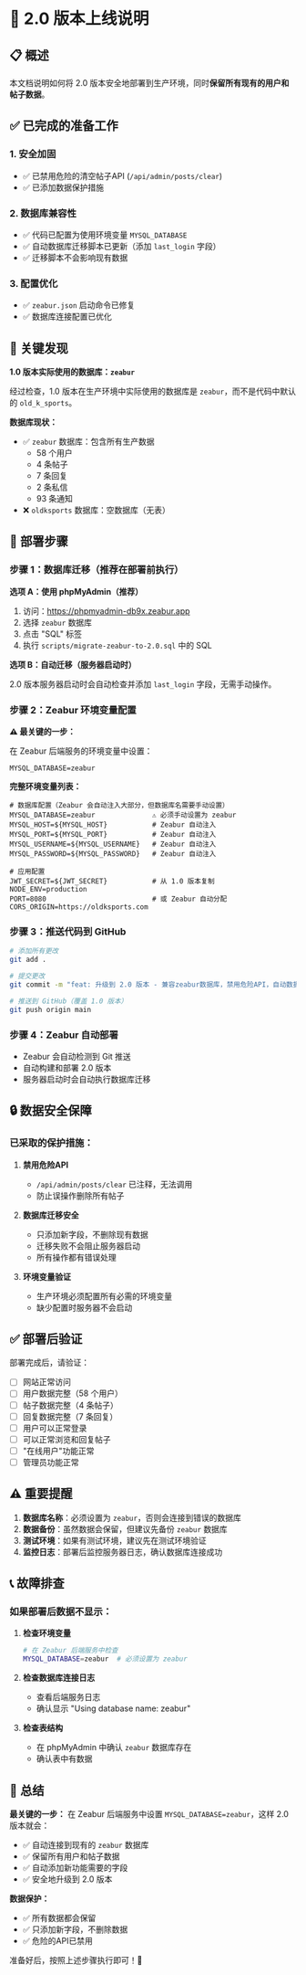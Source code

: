 # 🚀 2.0 版本上线说明

## 📋 概述

本文档说明如何将 2.0 版本安全地部署到生产环境，同时**保留所有现有的用户和帖子数据**。

## ✅ 已完成的准备工作

### 1. 安全加固
- ✅ 已禁用危险的清空帖子API (`/api/admin/posts/clear`)
- ✅ 已添加数据保护措施

### 2. 数据库兼容性
- ✅ 代码已配置为使用环境变量 `MYSQL_DATABASE`
- ✅ 自动数据库迁移脚本已更新（添加 `last_login` 字段）
- ✅ 迁移脚本不会影响现有数据

### 3. 配置优化
- ✅ `zeabur.json` 启动命令已修复
- ✅ 数据库连接配置已优化

## 🎯 关键发现

**1.0 版本实际使用的数据库：`zeabur`**

经过检查，1.0 版本在生产环境中实际使用的数据库是 `zeabur`，而不是代码中默认的 `old_k_sports`。

**数据库现状：**
- ✅ `zeabur` 数据库：包含所有生产数据
  - 58 个用户
  - 4 条帖子
  - 7 条回复
  - 2 条私信
  - 93 条通知
- ❌ `oldksports` 数据库：空数据库（无表）

## 📝 部署步骤

### 步骤 1：数据库迁移（推荐在部署前执行）

**选项 A：使用 phpMyAdmin（推荐）**

1. 访问：https://phpmyadmin-db9x.zeabur.app
2. 选择 `zeabur` 数据库
3. 点击 "SQL" 标签
4. 执行 `scripts/migrate-zeabur-to-2.0.sql` 中的 SQL

**选项 B：自动迁移（服务器启动时）**

2.0 版本服务器启动时会自动检查并添加 `last_login` 字段，无需手动操作。

### 步骤 2：Zeabur 环境变量配置

**⚠️ 最关键的一步：**

在 Zeabur 后端服务的环境变量中设置：

```
MYSQL_DATABASE=zeabur
```

**完整环境变量列表：**

```
# 数据库配置（Zeabur 会自动注入大部分，但数据库名需要手动设置）
MYSQL_DATABASE=zeabur              ⚠️ 必须手动设置为 zeabur
MYSQL_HOST=${MYSQL_HOST}           # Zeabur 自动注入
MYSQL_PORT=${MYSQL_PORT}           # Zeabur 自动注入
MYSQL_USERNAME=${MYSQL_USERNAME}   # Zeabur 自动注入
MYSQL_PASSWORD=${MYSQL_PASSWORD}   # Zeabur 自动注入

# 应用配置
JWT_SECRET=${JWT_SECRET}           # 从 1.0 版本复制
NODE_ENV=production
PORT=8080                          # 或 Zeabur 自动分配
CORS_ORIGIN=https://oldksports.com
```

### 步骤 3：推送代码到 GitHub

```bash
# 添加所有更改
git add .

# 提交更改
git commit -m "feat: 升级到 2.0 版本 - 兼容zeabur数据库，禁用危险API，自动数据库迁移"

# 推送到 GitHub（覆盖 1.0 版本）
git push origin main
```

### 步骤 4：Zeabur 自动部署

- Zeabur 会自动检测到 Git 推送
- 自动构建和部署 2.0 版本
- 服务器启动时会自动执行数据库迁移

## 🔒 数据安全保障

### 已采取的保护措施：

1. **禁用危险API**
   - `/api/admin/posts/clear` 已注释，无法调用
   - 防止误操作删除所有帖子

2. **数据库迁移安全**
   - 只添加新字段，不删除现有数据
   - 迁移失败不会阻止服务器启动
   - 所有操作都有错误处理

3. **环境变量验证**
   - 生产环境必须配置所有必需的环境变量
   - 缺少配置时服务器不会启动

## ✅ 部署后验证

部署完成后，请验证：

- [ ] 网站正常访问
- [ ] 用户数据完整（58 个用户）
- [ ] 帖子数据完整（4 条帖子）
- [ ] 回复数据完整（7 条回复）
- [ ] 用户可以正常登录
- [ ] 可以正常浏览和回复帖子
- [ ] "在线用户"功能正常
- [ ] 管理员功能正常

## ⚠️ 重要提醒

1. **数据库名称**：必须设置为 `zeabur`，否则会连接到错误的数据库
2. **数据备份**：虽然数据会保留，但建议先备份 `zeabur` 数据库
3. **测试环境**：如果有测试环境，建议先在测试环境验证
4. **监控日志**：部署后监控服务器日志，确认数据库连接成功

## 📞 故障排查

### 如果部署后数据不显示：

1. **检查环境变量**
   ```bash
   # 在 Zeabur 后端服务中检查
   MYSQL_DATABASE=zeabur  # 必须设置为 zeabur
   ```

2. **检查数据库连接日志**
   - 查看后端服务日志
   - 确认显示 "Using database name: zeabur"

3. **检查表结构**
   - 在 phpMyAdmin 中确认 `zeabur` 数据库存在
   - 确认表中有数据

## 🎉 总结

**最关键的一步：**
在 Zeabur 后端服务中设置 `MYSQL_DATABASE=zeabur`，这样 2.0 版本就会：
- ✅ 自动连接到现有的 `zeabur` 数据库
- ✅ 保留所有用户和帖子数据
- ✅ 自动添加新功能需要的字段
- ✅ 安全地升级到 2.0 版本

**数据保护：**
- ✅ 所有数据都会保留
- ✅ 只添加新字段，不删除数据
- ✅ 危险的API已禁用

准备好后，按照上述步骤执行即可！🚀

